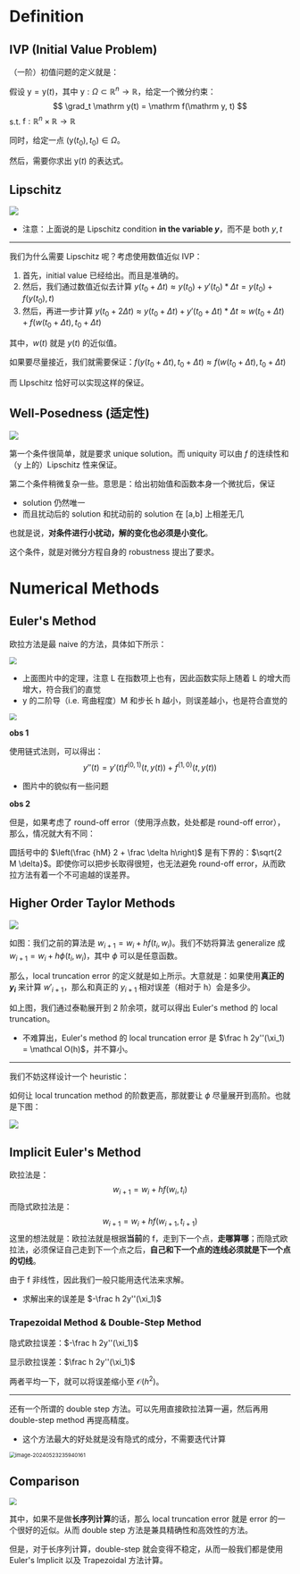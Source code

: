 # Definition

## IVP (Initial Value Problem)

（一阶）初值问题的定义就是：

假设 $\mathrm y = \mathrm y(t)$，其中 $\mathrm y: \Omega \subset \mathbb R^n \to \mathbb R$，给定一个微分约束：
$$
\grad_t \mathrm y(t) = \mathrm f(\mathrm y, t)
$$
s.t. $\mathrm f: \mathbb R^n \times \mathbb R \to \mathbb R$

同时，给定一点 $(\mathrm y(t_0), t_0) \in \Omega$。

然后，需要你求出 $\mathrm y(t)$ 的表达式。

## Lipschitz

<img src="https://gitlab.com/mtdickens1998/mtd-images/-/raw/main/img/2024/05/23_21_27_2_202405232127020.png"/>

- 注意：上面说的是 Lipschitz condition **in the variable $y$**，而不是 both $y, t$

---

我们为什么需要 Lipschitz 呢？考虑使用数值近似 IVP：

1. 首先，initial value 已经给出。而且是准确的。
2. 然后，我们通过数值近似去计算 $y(t_0 + \Delta t) \approx y(t_0) + y'(t_0) * \Delta t = y(t_0) + f(y(t_0), t)$
3. 然后，再进一步计算 $y(t_0 + 2\Delta t) \approx y(t_0 + \Delta t) + y'(t_0 + \Delta t) * \Delta t \approx w(t_0 + \Delta t) + f(w(t_0 + \Delta t), t_0 + \Delta t)$

其中，$w(t)$ 就是 $y(t)$​ 的近似值。

如果要尽量接近，我们就需要保证：$f(y(t_0 + \Delta t), t_0 + \Delta t) \approx f(w(t_0 + \Delta t), t_0 + \Delta t)$

而 LIpschitz 恰好可以实现这样的保证。

## Well-Posedness (适定性)

<img src="https://gitlab.com/mtdickens1998/mtd-images/-/raw/main/img/2024/05/23_21_56_36_202405232156408.png"/>

第一个条件很简单，就是要求 unique solution。而 uniquity 可以由 $f$ 的连续性和（y 上的）Lipschitz 性来保证。

第二个条件稍微复杂一些。意思是：给出初始值和函数本身一个微扰后，保证

- solution 仍然唯一
- 而且扰动后的 solution 和扰动前的 solution 在 [a,b] 上相差无几

也就是说，**对条件进行小扰动，解的变化也必须是小变化**。

这个条件，就是对微分方程自身的 robustness 提出了要求。

# Numerical Methods

## Euler's Method

欧拉方法是最 naive 的方法，具体如下所示：

<img src="https://gitlab.com/mtdickens1998/mtd-images/-/raw/main/img/2024/05/23_22_4_21_202405232204923.png" style="zoom: 80%;" />

- 上面图片中的定理，注意 L 在指数项上也有，因此函数实际上随着 L 的增大而增大，符合我们的直觉
- y 的二阶导（i.e. 弯曲程度）M 和步长 h 越小，则误差越小，也是符合直觉的

<img src="https://gitlab.com/mtdickens1998/mtd-images/-/raw/main/img/2024/05/23_22_21_41_202405232221817.png" style="zoom: 80%;" />

**obs 1**

使用链式法则，可以得出：
$$
y''(t) = y'(t) f^{(0, 1)}(t, y(t)) + f^{(1, 0)}(t, y(t))
$$

- 图片中的貌似有一些问题

**obs 2**

但是，如果考虑了 round-off error（使用浮点数，处处都是 round-off error），那么，情况就大有不同：

圆括号中的 $\left(\frac {hM} 2 + \frac \delta h\right)$ 是有下界的：$\sqrt{2 M \delta}$。即使你可以把步长取得很短，也无法避免 round-off error，从而欧拉方法有着一个不可逾越的误差界。

## Higher Order Taylor Methods

<img src="https://gitlab.com/mtdickens1998/mtd-images/-/raw/main/img/2024/05/23_22_43_40_202405232243235.png"/>

如图：我们之前的算法是 $w_{i+1} = w_i + h f(t_i, w_i)$。我们不妨将算法 generalize 成 $w_{i+1} = w_i + h\phi(t_i, w_i)$，其中 $\phi$ 可以是任意函数。

那么，local truncation error 的定义就是如上所示。大意就是：如果使用**真正的 $y_i$** 来计算 $w'_{i+1}$，那么和真正的 $y_{i+1}$ 相对误差（相对于 h）会是多少。

如上图，我们通过泰勒展开到 2 阶余项，就可以得出 Euler's method 的 local truncation。

- 不难算出，Euler's method 的 local truncation error 是 $\frac h 2y''(\xi_1) = \mathcal O(h)$，并不算小。

---

我们不妨这样设计一个 heuristic：

如何让 local truncation method 的阶数更高，那就要让 $\phi$ 尽量展开到高阶。也就是下图：

<img src="https://gitlab.com/mtdickens1998/mtd-images/-/raw/main/img/2024/05/23_22_50_35_202405232250961.png"/>

## Implicit Euler's Method

欧拉法是：
$$
w_{i+1} = w_i + h f(w_i, t_i)
$$
而隐式欧拉法是：
$$
w_{i+1} = w_i + h f(w_{i+1}, t_{i+1})
$$
这里的想法就是：欧拉法就是根据**当前**的 f，走到下一个点，**走哪算哪**；而隐式欧拉法，必须保证自己走到下一个点之后，**自己和下一个点的连线必须就是下一个点的切线**。

由于 f 非线性，因此我们一般只能用迭代法来求解。

- 求解出来的误差是 $-\frac h 2y''(\xi_1)$

### Trapezoidal Method & Double-Step Method

隐式欧拉误差：$-\frac h 2y''(\xi_1)$

显示欧拉误差：$\frac h 2y''(\xi_1)$

两者平均一下，就可以将误差缩小至 $\mathcal O(h^2)$​。

---

还有一个所谓的 double step 方法。可以先用直接欧拉法算一遍，然后再用 double-step method 再提高精度。

- 这个方法最大的好处就是没有隐式的成分，不需要迭代计算

<img src="https://gitlab.com/mtdickens1998/mtd-images/-/raw/main/img/2024/05/23_23_59_45_202405232359236.png" alt="image-20240523235940161" style="zoom:67%;" />

## Comparison

<img src="https://gitlab.com/mtdickens1998/mtd-images/-/raw/main/img/2024/05/24_0_1_52_202405240001584.png" style="zoom:80%;" />

其中，如果不是做**长序列计算**的话，那么 local truncation error 就是 error 的一个很好的近似。从而 double step 方法是兼具精确性和高效性的方法。

但是，对于长序列计算，double-step 就会变得不稳定，从而一般我们都是使用 Euler's Implicit 以及 Trapezoidal 方法计算。